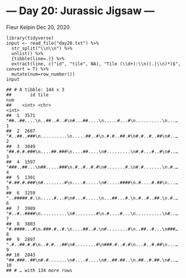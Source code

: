 — Day 20: Jurassic Jigsaw —
================
Fleur Kelpin
Dec 20, 2020

    library(tidyverse)
    input <- read_file("day20.txt") %>%
      str_split("\\n\\n") %>%
      unlist() %>%
      {tibble(line=.)} %>%
      extract(line, c("id", "tile", NA), "Tile (\\d+):\\n((.|\\n)*)$", convert = T) %>%
      mutate(num=row_number())
    input

    ## # A tibble: 144 x 3
    ##       id tile                                                                num
    ##    <int> <chr>                                                             <int>
    ##  1  3571 "##..##....\n..##..#..#\n#...##....\n.....#...#\n..........\n...…     1
    ##  2  2687 "#..##..###\n..........\n.....##..#\n.#.#..##.#\n#.#..#..##\n#..…     2
    ##  3  3049 "##.#.#.###\n....##.###\n....##....\n#.........\n#.#...#..#\n#..…     3
    ##  4  1597 "###..##...\n##.....###\n.#..#..#.#\n#.......#.\n#.#.......\n.#.…     4
    ##  5  1301 "#.##.#.###\n#........#\n....#.....\n#.....####\n.#....#.##\n...…     5
    ##  6  3259 "..#####.#.\n.....#...#\n#...#.....\n...##...#.\n.#..#..##.\n.#.…     6
    ##  7  3989 "#..#..####\n..........\n#........#\n.#....#...\n..........\n#..…     7
    ##  8  3803 "#.####...#\n.###.#..#.\n....##..#.\n#........#\n..##..#...\n###…     8
    ##  9  2897 ".#..##.#.#\n..#.#...##\n#........#\n###.#..#.#\n...#..#.##\n...…     9
    ## 10  2843 "##.###..##\n#.#.......\n#....#....\n#..##.##..\n.##..#.##.\n#..…    10
    ## # … with 134 more rows
